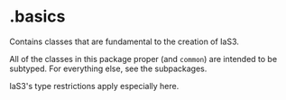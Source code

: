 # .basics

Contains classes that are fundamental to the creation of IaS3.

All of the classes in this package proper (and `common`) are intended to be subtyped.
For everything else, see the subpackages.

IaS3's type restrictions apply especially here.